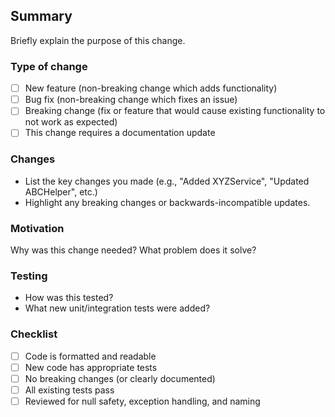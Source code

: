 ## Summary
Briefly explain the purpose of this change.

### Type of change
- [ ] New feature (non-breaking change which adds functionality)
- [ ] Bug fix (non-breaking change which fixes an issue)
- [ ] Breaking change (fix or feature that would cause existing functionality to not work as expected)
- [ ] This change requires a documentation update

### Changes
- List the key changes you made (e.g., "Added XYZService", "Updated ABCHelper", etc.)
- Highlight any breaking changes or backwards-incompatible updates.

### Motivation
Why was this change needed? What problem does it solve?

### Testing
- How was this tested?
- What new unit/integration tests were added?

### Checklist
- [ ] Code is formatted and readable
- [ ] New code has appropriate tests
- [ ] No breaking changes (or clearly documented)
- [ ] All existing tests pass
- [ ] Reviewed for null safety, exception handling, and naming